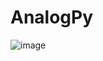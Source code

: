 # AnalogPy

![image](https://user-images.githubusercontent.com/63313585/171620311-0fe56253-f8e9-40c5-a93e-639a545250c4.png)
